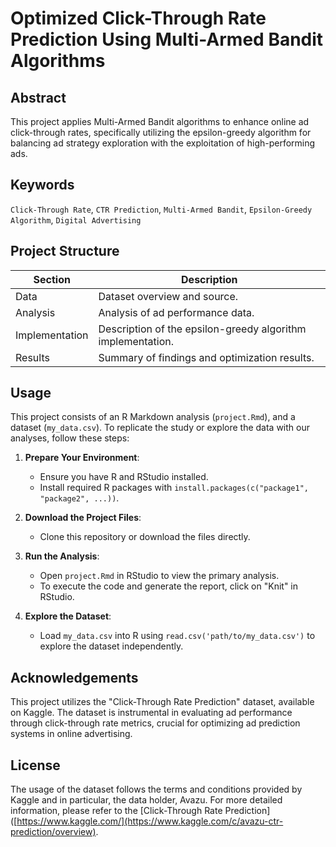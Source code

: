 # Optimized Click-Through Rate Prediction Using Multi-Armed Bandit Algorithms

## Abstract
This project applies Multi-Armed Bandit algorithms to enhance online ad click-through rates, specifically utilizing the epsilon-greedy algorithm for balancing ad strategy exploration with the exploitation of high-performing ads.

## Keywords
`Click-Through Rate`, `CTR Prediction`, `Multi-Armed Bandit`, `Epsilon-Greedy Algorithm`, `Digital Advertising`

## Project Structure
| Section          | Description                                       |
|------------------|---------------------------------------------------|
| Data             | Dataset overview and source.                      |
| Analysis         | Analysis of ad performance data.                  |
| Implementation   | Description of the epsilon-greedy algorithm implementation. |
| Results          | Summary of findings and optimization results.     |

## Usage

This project consists of an R Markdown analysis (`project.Rmd`), and a dataset (`my_data.csv`). To replicate the study or explore the data with our analyses, follow these steps:

1. **Prepare Your Environment**:
   - Ensure you have R and RStudio installed.
   - Install required R packages with `install.packages(c("package1", "package2", ...))`.

2. **Download the Project Files**:
   - Clone this repository or download the files directly.

3. **Run the Analysis**:
   - Open `project.Rmd` in RStudio to view the primary analysis.
   - To execute the code and generate the report, click on "Knit" in RStudio.

4. **Explore the Dataset**:
   - Load `my_data.csv` into R using `read.csv('path/to/my_data.csv')` to explore the dataset independently.
  
## Acknowledgements

This project utilizes the "Click-Through Rate Prediction" dataset, available on Kaggle. The dataset is instrumental in evaluating ad performance through click-through rate metrics, crucial for optimizing ad prediction systems in online advertising. 

## License

The usage of the dataset follows the terms and conditions provided by Kaggle and in particular, the data holder, Avazu. For more detailed information, please refer to the [Click-Through Rate Prediction]([https://www.kaggle.com/](https://www.kaggle.com/c/avazu-ctr-prediction/overview).


